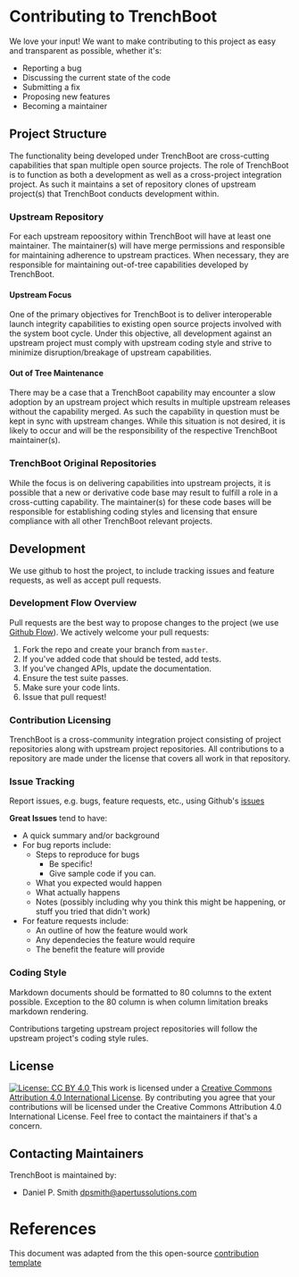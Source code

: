 # Contributing to TrenchBoot

We love your input! We want to make contributing to this project as easy and
transparent as possible, whether it's:

- Reporting a bug
- Discussing the current state of the code
- Submitting a fix
- Proposing new features
- Becoming a maintainer

## Project Structure

The functionality being developed under TrenchBoot are cross-cutting
capabilities that span multiple open source projects.  The role of TrenchBoot
is to function as both a development as well as a cross-project integration
project. As such it maintains a set of repository clones of upstream
project(s) that TrenchBoot conducts development within. 

### Upstream Repository

For each upstream repoository within TrenchBoot will have at least one maintainer.
The maintainer(s) will have merge permissions and responsible for maintaining
adherence to upstream practices. When necessary, they are responsible for
maintaining out-of-tree capabilities developed by TrenchBoot.

#### Upstream Focus

One of the primary objectives for TrenchBoot is to deliver interoperable launch
integrity capabilities to existing open source projects involved with the
system boot cycle. Under this objective, all development against an upstream
project must comply with upstream coding style and strive to minimize
disruption/breakage of upstream capabilities.

#### Out of Tree Maintenance

There may be a case that a TrenchBoot capability may encounter a slow adoption
by an upstream project which results in multiple upstream releases without the
capability merged. As such the capability in question must be kept in sync with
upstream changes. While this situation is not desired, it is likely to occur
and will be the responsibility of the respective TrenchBoot maintainer(s).

### TrenchBoot Original Repositories

While the focus is on delivering capabilities into upstream projects, it is
possible that a new or derivative code base may result to fulfill a role in a
cross-cutting capability. The maintainer(s) for these code bases will be
responsible for establishing coding styles and licensing that ensure compliance
with all other TrenchBoot relevant projects.

## Development

We use github to host the project, to include tracking issues and feature
requests, as well as accept pull requests.

### Development Flow Overview

Pull requests are the best way to propose changes to the project (we use
[Github Flow](https://guides.github.com/introduction/flow/index.html)). We
actively welcome your pull requests:

1. Fork the repo and create your branch from `master`.
2. If you've added code that should be tested, add tests.
3. If you've changed APIs, update the documentation.
4. Ensure the test suite passes.
5. Make sure your code lints.
6. Issue that pull request!

### Contribution Licensing

TrenchBoot is a cross-community integration project consisting of project
repositories along with upstream project repositories. All contributions to a
repository are made under the license that covers all work in that repository.

### Issue Tracking

Report issues, e.g. bugs, feature requests, etc., using Github's
[issues](https://github.com/briandk/transcriptase-atom/issues)

**Great Issues** tend to have:

- A quick summary and/or background
- For bug reports include:
  - Steps to reproduce for bugs
    - Be specific!
    - Give sample code if you can.
  - What you expected would happen
  - What actually happens
  - Notes (possibly including why you think this might be happening, or stuff
    you tried that didn't work)
- For feature requests include:
  - An outline of how the feature would work
  - Any dependecies the feature would require
  - The benefit the feature will provide

### Coding Style

Markdown documents should be formatted to 80 columns to the extent possible.
Exception to the 80 column is when column limitation breaks markdown rendering.

Contributions targeting upstream project repositories will follow the upstream
project's coding style rules.

## License
[![License: CC BY 4.0](https://i.creativecommons.org/l/by/4.0/88x31.png)
](https://creativecommons.org/licenses/by/4.0/) This work is licensed under a
[Creative Commons Attribution 4.0 International
License](ttp://creativecommons.org/licenses/by/4.0/).  By contributing you
agree that your contributions will be licensed under the Creative Commons
Attribution 4.0 International License. Feel free to contact the maintainers if
that's a concern.

## Contacting Maintainers

TrenchBoot is maintained by:
 - Daniel P. Smith <dpsmith@apertussolutions.com>

# References
This document was adapted from the this open-source [contribution
template](https://gist.github.com/briandk/3d2e8b3ec8daf5a27a62/)
